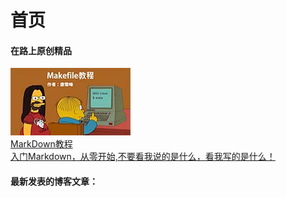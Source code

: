 # 首页

<h4>在路上原创精品</h4>

<div class="home-book-list">
    <!-- makefile -->
    <div class="home-book-list-item">
        <a href="./books/gitsite-guide/index.html" class="home-book-list-image">
            <div>
                <img src="./static/cover/makefile.jpg" />
            </div>
            <div class="home-book-list-title">
                MarkDown教程
            </div>
            <div class="home-book-list-desc">
                入门Markdown，从零开始,不要看我说的是什么，看我写的是什么！
            </div>
        </a>
    </div>
</div>

<h4>最新发表的博客文章：</h4>

<div id="home-blog-list" class="home-blog-list"></div>

<script>
    documentReady(async ()=>{
        const resp = await fetch('./blogs/How2MakeMoney/index.json');
        let blogs = await resp.json();
        if (blogs.length > 20) {
            blogs = blogs.slice(0, 20);
        }
        console.log(JSON.stringify(blogs));
        const items = blogs.map(blog => {
            let date = new Date(blog.date).toLocaleDateString(undefined, { year: 'numeric', month: 'long', day: 'numeric' });
            return `
<div class="home-blog-list-item">
    <div><span class="text-sm font-semibold uppercase">${date}</span></div>
    <div><a href=".${blog.uri}">${gitsite.encodeHtml(blog.title)}</a></div>
</div>`;
        });
        document.getElementById('home-blog-list').innerHTML = items.join('');
    });
</script>
